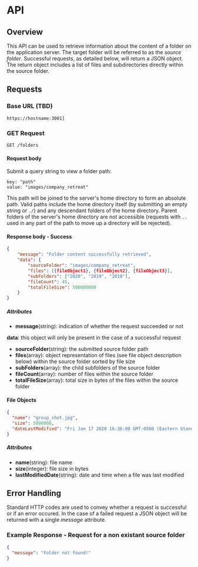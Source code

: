 # API
## Overview
This API can be used to retrieve information about the content of a folder on the application server. The target folder will be referred to as the *source folder*. Successful requests, as detailed below, will return a JSON object. The return object  includes a list of files and subdirectories directly within the source folder. 

## Requests

### Base URL (TBD)
`https://hostname:3001]`

### GET Request
`GET /folders`

#### Request body
Submit a query string to view a folder path:
```cli
key: "path"
value: "images/company_retreat"
```

This path will be joined to the server's home directory to form an absolute path. Valid paths include the home directory  itself (by submitting an empty string or `./`) and any descendant folders of the home directory. Parent folders of the server's home directory are not accessible (requests with `..` used in any part of the path to move up a directory will be rejected).

#### Response body - Success
```json
{
    "message": "Folder content successfully retrieved",
    "data": {
        "sourceFolder": "images/company_retreat",
        "files": [{fileObject1}, {fileObject2}, {fileObject3}],
        "subFolders": ["2020", "2019", "2018"],
        "fileCount": 45,
        "totalFileSize": 500000000
    }
}
```

##### Attributes
- **message**(string): indication of whether the request succeeded or not


**data**: this object will only be present in the case of a successful request
- **sourceFolder**(string): the submitted source folder path
- **files**(array): object representation of files (see file object description below) within the source folder sorted by file size 
- **subFolders**(array): the child subfolders of the source folder
- **fileCount**(array): number of files within the source folder
- **totalFileSize**(array): total size in bytes of the files within the source folder

#### File Objects
```json
{
  "name": "group_shot.jpg",
  "size": 5000000,
  "dateLastModified": "Fri Jan 17 2020 16:36:08 GMT-0500 (Eastern Standard Time)"
}
```

##### Attributes
- **name**(string): file name
- **size**(integer): file size in bytes
- **lastModifiedDate**(string): date and time when a file was last modified

## Error Handling

Standard HTTP codes are used to convey whether a request is successful or if an error occured. In the case of a failed request a JSON object will be returned with a single *message* attribute. 

### Example Response - Request for a non existant source folder

```json
{
  "message": "Folder not found!"  
}
```



